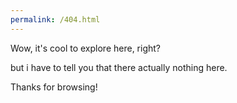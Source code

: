 ```yaml
---
permalink: /404.html
---
```


Wow, it's cool to explore here, right?

but i have to tell you that there actually nothing here.

Thanks for browsing!